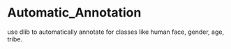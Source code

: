 # Automatic_Annotation
use dlib to automatically annotate for classes like human face, gender, age, tribe.
